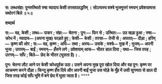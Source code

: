 **स: लब्धसंज्ञ: पुनरुत्थितो रुषा** **व्यादाय केशी तरसापतद्धरिम् ।** **सोऽप्यस्य वक्त्रे भुजमुत्तरं स्मयन्** **प्रवेशयामास यथोरगं बिले ॥ ५॥** 

**शब्दार्थ** 

**स:—** **वह, केशी** **; लब्ध—** **पाकर** **; संज्ञ:—** **चेतना** **; पुन:—** **फिर से** **; उत्थित:—** **उठ खड़ा हुआ** **; रुषा—** **क्रोध में** **; व्यादाय—** **(अपना मुख) फाड़ते हुए** **; केशी—** **केशी** **; तरसा—** **तेजी से** **; अपतत्—** **दौड़ा** **; हरिम्—** **कृष्ण की ओर** **; स:—** **वह, कृष्ण** **;** **अपि—** **तथा** **; अस्य—** **उसके** **; वक्त्रे—** **मुख में** **; भुजम्—** **अपनी भुजा** **; उत्तरम्—** **बाईं** **; स्मयन्—** **हँसने लगे** **; प्रवेशयाम् आस—** **भीतर डाल दिया** **; यथा—** **जिस तरह** **; उरगम्—** **साँप** **; बिले—** **छेद के भीतर (घुसता है)।** **.** 

**पुन: चेतना लौट आने पर केशी क्रोधपूर्वक उठा। उसने अपना मुख पूरा खोल दिया और** **वह पुन: कृष्ण पर आक्रमण करने दौड़ा। किन्तु कृष्ण हँस दिये और अपनी बाईं भुजा उस घोड़े** **के मुँह में उसी सुगमता से डाल दी जिस तरह कोई साँप भूमि में बने छेद में घुसा जाता है।** **** 